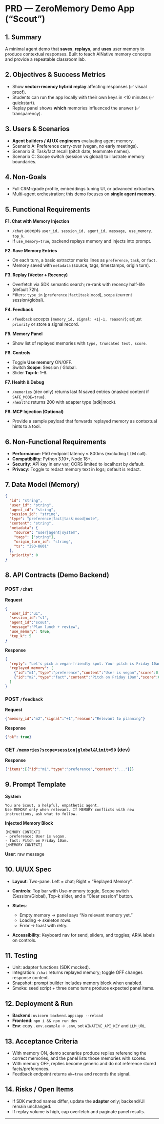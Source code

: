 # PRD — ZeroMemory Demo App (“Scout”)

## 1. Summary

A minimal agent demo that **saves**, **replays**, and **uses** user memory to produce contextual responses. Built to teach AINative memory concepts and provide a repeatable classroom lab.

## 2. Objectives & Success Metrics

* Show **vector+recency hybrid replay** affecting responses (✅ visual proof).
* Students can run the app locally with their own keys in <10 minutes (✅ quickstart).
* Replay panel shows **which** memories influenced the answer (✅ transparency).

## 3. Users & Scenarios

* **Agent builders / AI UX engineers** evaluating agent memory.
* Scenario A: Preference carry-over (vegan, no early meetings).
* Scenario B: Task/fact recall (pitch date, teammate names).
* Scenario C: Scope switch (session vs global) to illustrate memory boundaries.

## 4. Non-Goals

* Full CRM-grade profile, embeddings tuning UI, or advanced extractors.
* Multi-agent orchestration; this demo focuses on **single agent memory**.

## 5. Functional Requirements

**F1. Chat with Memory Injection**

* `/chat` accepts `user_id, session_id, agent_id, message, use_memory, top_k`.
* If `use_memory=true`, backend replays memory and injects into prompt.

**F2. Save Memory Entries**

* On each turn, a basic extractor marks lines as `preference`, `task`, or `fact`.
* Memory saved with `metadata` (source, tags, timestamps, origin turn).

**F3. Replay (Vector + Recency)**

* Overfetch via SDK semantic search; re-rank with recency half-life (default 72h).
* Filters: `type_in` (`preference|fact|task|mood`), `scope` (current session/global).

**F4. Feedback**

* `/feedback` accepts `{memory_id, signal: +1|-1, reason?}`; adjust `priority` or store a signal record.

**F5. Memory Panel**

* Show list of replayed memories with `type, truncated text, score`.

**F6. Controls**

* Toggle **Use memory** ON/OFF.
* Switch **Scope**: Session / Global.
* Slider **Top-k**: 1–8.

**F7. Health & Debug**

* `/memories` (dev only) returns last N saved entries (masked content if `SAFE_MODE=true`).
* `/healthz` returns 200 with adapter type (sdk|mock).

**F8. MCP Injection (Optional)**

* Provide a sample payload that forwards replayed memory as contextual hints to a tool.

## 6. Non-Functional Requirements

* **Performance**: P50 endpoint latency ≤ 800ms (excluding LLM call).
* **Compatibility**: Python 3.10+, Node 18+.
* **Security**: API key in env var; CORS limited to localhost by default.
* **Privacy**: Toggle to redact memory text in logs; default is redact.

## 7. Data Model (Memory)

```json
{
  "id": "string",
  "user_id": "string",
  "agent_id": "string",
  "session_id": "string",
  "type": "preference|fact|task|mood|note",
  "content": "string",
  "metadata": {
    "source": "user|agent|system",
    "tags": ["string"],
    "origin_turn_id": "string",
    "ts": "ISO-8601"
  },
  "priority": 0
}
```

## 8. API Contracts (Demo Backend)

### POST `/chat`

**Request**

```json
{
  "user_id":"u1",
  "session_id":"s1",
  "agent_id":"scout",
  "message":"Plan lunch + review",
  "use_memory": true,
  "top_k": 5
}
```

**Response**

```json
{
  "reply": "Let's pick a vegan-friendly spot. Your pitch is Friday 10am...",
  "replayed_memory": [
    {"id":"m1","type":"preference","content":"User is vegan","score":0.87},
    {"id":"m2","type":"fact","content":"Pitch on Friday 10am","score":0.82}
  ]
}
```

### POST `/feedback`

**Request**

```json
{"memory_id":"m2","signal":"+1","reason":"Relevant to planning"}
```

**Response**

```json
{"ok": true}
```

### GET `/memories?scope=session|global&limit=50`  (dev)

**Response**

```json
{"items":[{"id":"m1","type":"preference","content":"..."}]}
```

## 9. Prompt Template

**System**

```
You are Scout, a helpful, empathetic agent.
Use MEMORY only when relevant. If MEMORY conflicts with new instructions, ask what to follow.
```

**Injected Memory Block**

```
[MEMORY CONTEXT]
- preference: User is vegan.
- fact: Pitch on Friday 10am.
[/MEMORY CONTEXT]
```

**User**: raw message

## 10. UI/UX Spec

* **Layout**: Two-pane. Left = chat; Right = “Replayed Memory”.
* **Controls**: Top bar with Use-memory toggle, Scope switch (Session/Global), Top-k slider, and a “Clear session” button.
* **States**:

  * Empty memory → panel says “No relevant memory yet.”
  * Loading → skeleton rows.
  * Error → toast with retry.
* **Accessibility**: Keyboard nav for send, sliders, and toggles; ARIA labels on controls.

## 11. Testing

* Unit: adapter functions (SDK mocked).
* Integration: `/chat` returns replayed memory; toggle OFF changes response content.
* Snapshot: prompt builder includes memory block when enabled.
* Smoke: seed script + three demo turns produce expected panel items.

## 12. Deployment & Run

* **Backend**: `uvicorn backend.app:app --reload`
* **Frontend**: `npm i && npm run dev`
* **Env**: copy `.env.example` → `.env`, set `AINATIVE_API_KEY` and `LLM_URL`.

## 13. Acceptance Criteria

* With memory ON, demo scenarios produce replies referencing the correct memories, and the panel lists those memories with scores.
* With memory OFF, replies become generic and do not reference stored facts/preferences.
* Feedback endpoint returns `ok=true` and records the signal.

## 14. Risks / Open Items

* If SDK method names differ, update the **adapter** only; backend/UI remain unchanged.
* If replay volume is high, cap overfetch and paginate panel results.

---

